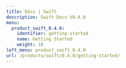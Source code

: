 ```yaml
---
title: Docs | Swift
description: Swift Docs V0.4.0
menu:
  product_swift_0.4.0:
    identifier: getting-started
    name: Getting Started
    weight: 10
left_menu: product_swift_0.4.0
url: /products/swift/0.4.0/getting-started/
---
```

